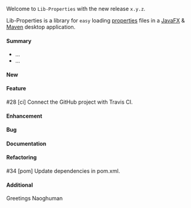 Welcome to `Lib-Properties` with the new release `x.y.z`.

Lib-Properties is a library for `easy` loading [properties] files in a [JavaFX] 
&amp; [Maven] desktop application.



#### Summary
* ...
* ...



#### New



#### Feature
#28 [ci] Connect the GitHub project with Travis CI.



#### Enhancement



#### Bug



#### Documentation



#### Refactoring
#34 [pom] Update dependencies in pom.xml.



#### Additional



Greetings
Naoghuman



[//]: # (Issues which will be integrated in this release)



[//]: # (Links)
[JavaFX]:http://docs.oracle.com/javase/8/javase-clienttechnologies.htm
[Maven]:http://maven.apache.org/
[properties]:http://en.wikipedia.org/wiki/.properties

